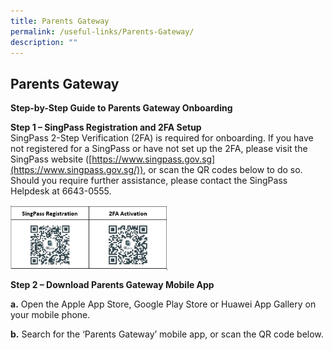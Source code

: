 ```yaml
---
title: Parents Gateway
permalink: /useful-links/Parents-Gateway/
description: ""
---
```

## Parents Gateway

**Step-by-Step Guide to Parents Gateway Onboarding**
  

**Step 1 – SingPass Registration and 2FA Setup**  
SingPass 2-Step Verification (2FA) is required for onboarding. If you have not registered for a SingPass or have not set up the 2FA, please visit the SingPass website ([https://www.singpass.gov.sg](https://www.singpass.gov.sg/)), or scan the QR codes below to do so. Should you require further assistance, 
please contact the SingPass Helpdesk at 6643-0555.

<img src="/images/singpass.jpeg" 
     style="width:50%" align = "center">
		 
**Step 2 – Download Parents Gateway Mobile App**

**a.** Open the Apple App Store, Google Play Store or Huawei App Gallery on your mobile phone.

**b.** Search for the ‘Parents Gateway’ mobile app, or scan the QR code below.
		 
